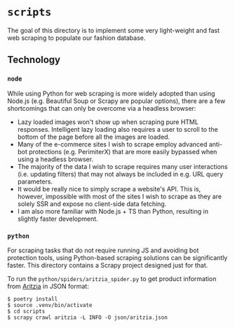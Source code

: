 # `scripts`

The goal of this directory is to implement some very light-weight and fast web scraping to populate our fashion database.

## Technology

### `node`

While using Python for web scraping is more widely adopted than using Node.js (e.g. Beautiful Soup or Scrapy are popular options), there are a few shortcomings that can only be overcome via a headless browser:

- Lazy loaded images won't show up when scraping pure HTML responses. Intelligent lazy loading also requires a user to scroll to the bottom of the page before all the images are loaded.
- Many of the e-commerce sites I wish to scrape employ advanced anti-bot protections (e.g. PerimiterX) that are more easily bypassed when using a headless browser.
- The majority of the data I wish to scrape requires many user interactions (i.e. updating filters) that may not always be included in e.g. URL query parameters.
- It would be really nice to simply scrape a website's API. This is, however, impossible with most of the sites I wish to scrape as they are solely SSR and expose no client-side data fetching.
- I am also more familiar with Node.js + TS than Python, resulting in slightly faster development.

### `python`

For scraping tasks that do not require running JS and avoiding bot protection tools, using Python-based scraping solutions can be significantly faster.
This directory contains a Scrapy project designed just for that.

To run the `python/spiders/aritzia_spider.py` to get product information from [Aritzia](https://aritzia.com) in JSON format:

```
$ poetry install
$ source .venv/bin/activate
$ cd scripts
$ scrapy crawl aritzia -L INFO -O json/aritzia.json
```
